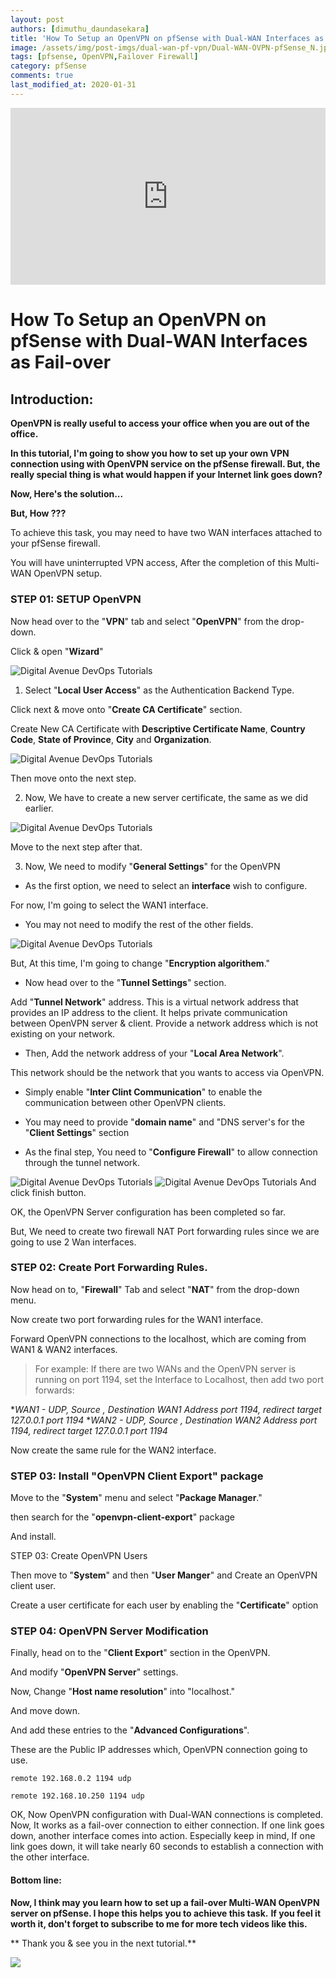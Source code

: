 ```yaml
---
layout: post
authors: [dimuthu_daundasekara]
title: 'How To Setup an OpenVPN on pfSense with Dual-WAN Interfaces as Fail-over'
image: /assets/img/post-imgs/dual-wan-pf-vpn/Dual-WAN-OVPN-pfSense_N.jpg
tags: [pfsense, OpenVPN,Failover Firewall]
category: pfSense
comments: true
last_modified_at: 2020-01-31
---
```


<style>
.embed-container { position: relative; padding-bottom: 56.25%; height: 0; overflow: hidden; max-width: 100%; } .embed-container iframe, .embed-container object, .embed-container embed { position: absolute; top: 0; left: 0; width: 100%; height: 100%; }
</style>
<div class='embed-container'>
    <iframe src='https://www.youtube.com/embed/-uwONmaLwwg?&autoplay=1' frameborder='0' allow="accelerometer; autoplay; clipboard-write; encrypted-media; gyroscope; picture-in-picture" allowfullscreen>
    </iframe>
</div>

# How To Setup an OpenVPN on pfSense with Dual-WAN Interfaces as Fail-over 

## Introduction:

**OpenVPN is really useful to access your office when you are out of the office.**

**In this tutorial, I'm going to show you how to set up your own VPN connection using with OpenVPN service on the pfSense firewall.
But, the really special thing is what would happen if your Internet link goes down?**


**Now,  Here's the solution...**

**But, How ???** 

To achieve this task, you may need to have two WAN interfaces attached to your pfSense firewall.

You will have uninterrupted VPN access, After the completion of this Multi-WAN OpenVPN setup.

### STEP 01: SETUP OpenVPN

Now head over to the "**VPN**" tab and select "**OpenVPN**" from the drop-down.

Click & open  "**Wizard**"

<img src="/assets/img/post-imgs/dual-wan-pf-vpn/2.png" width="auto" alt="Digital Avenue DevOps Tutorials">

1. Select "**Local User Access**" as the Authentication Backend Type.

Click next & move onto "**Create CA Certificate**" section.

Create New CA Certificate with **Descriptive Certificate Name**, **Country Code**, **State of Province**, **City** and **Organization**.

<img src="/assets/img/post-imgs/dual-wan-pf-vpn/3.png" width="auto" alt="Digital Avenue DevOps Tutorials">

Then move onto the next step.

2. Now, We have to create a new server certificate, the same as we did earlier.

<img src="/assets/img/post-imgs/dual-wan-pf-vpn/4.png" width="auto" alt="Digital Avenue DevOps Tutorials">

Move to the next step after that.

3. Now, We need to modify "**General Settings**" for the OpenVPN

* As the first option, we need to select an **interface** wish to configure.

For now, I'm going to select the WAN1 interface.

* You may not need to modify the rest of the other fields. 

<img src="/assets/img/post-imgs/dual-wan-pf-vpn/5.png" width="auto" alt="Digital Avenue DevOps Tutorials">

But, At this time, I'm going  to  change "**Encryption algorithem**."

* Now head over to the "**Tunnel Settings**" section.

Add "**Tunnel Network**" address. This is a virtual network address that provides an IP address to the client. It helps private communication between OpenVPN server & client. Provide a network address which is not existing on your network.

* Then, Add the network address of your "**Local Area Network**". 

This network should be the network that you wants to access via OpenVPN.

* Simply enable "**Inter Clint Communication**" to enable the communication between other OpenVPN clients.

* You may  need to  provide "**domain name**" and "DNS server's for the "**Client Settings**" section

* As the final step, You need to  "**Configure Firewall**" to allow connection through the tunnel network.

<img src="/assets/img/post-imgs/dual-wan-pf-vpn/6.png" width="auto" alt="Digital Avenue DevOps Tutorials">

<img src="/assets/img/post-imgs/dual-wan-pf-vpn/7.png" width="auto" alt="Digital Avenue DevOps Tutorials">
And click finish button.

OK, the OpenVPN Server configuration has been completed so far.

But, We need to create two firewall NAT Port forwarding rules since we are going to use 2 Wan interfaces.

### STEP 02: Create Port Forwarding Rules.

Now head on to, "**Firewall**" Tab and select "**NAT**" from the drop-down menu.

Now create two port forwarding rules for the WAN1 interface. 

Forward OpenVPN connections to the localhost, which are coming from WAN1 & WAN2 interfaces.

> For example: If there are two WANs and the OpenVPN server is running on port 1194, set the Interface to Localhost, then add two port forwards:

**WAN1 - UDP, Source *, Destination WAN1 Address port 1194, redirect target 127.0.0.1 port 1194**
**WAN2 - UDP, Source *, Destination WAN2 Address port 1194, redirect target 127.0.0.1 port 1194**

Now create the same rule for the WAN2 interface.

### STEP 03: Install "OpenVPN Client Export" package

Move to the "**System**" menu and select "**Package Manager**." 

then search  for the "**openvpn-client-export**" package

And install.

STEP 03: Create OpenVPN Users

Then move to "**System**" and then "**User Manger**" and Create an OpenVPN client user.

Create a user certificate for each user by enabling the "**Certificate**" option

### STEP 04: OpenVPN Server Modification

Finally, head on to the "**Client Export**" section in the OpenVPN.

And modify "**OpenVPN Server**" settings.

Now, Change "**Host name resolution**" into "localhost."

And move down.

And add these entries to the "**Advanced Configurations**". 

These are the Public IP addresses which, OpenVPN connection going to use.

`remote 192.168.0.2 1194 udp`

`remote 192.168.10.250 1194 udp`

OK, Now OpenVPN configuration with Dual-WAN connections is completed. Now, It works as a fail-over connection to either connection. If one link goes down, another interface comes into action.
Especially keep in mind, If one link goes down, it will take nearly 60 seconds to establish a connection with the other interface.


#### Bottom line:

**Now, I think may you learn how to set up a fail-over Multi-WAN OpenVPN server on pfSense. I hope this helps you to achieve this task.**
**If you feel it worth it, don't forget to subscribe to me for more tech videos like this.**

** Thank you & see you in the next tutorial.**

[<img src="Docker-Installation/sub.gif">](https://www.youtube.com/channel/UCovlVsoRVItner26ZJPBjmQ?sub_confirmation=1) 

